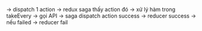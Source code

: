 -> dispatch 1 action
-> redux saga thấy action đó
-> xử lý hàm trong takeEvery
-> gọi API
-> saga dispatch action success -> reducer success
-> nếu failed -> reducer fail
